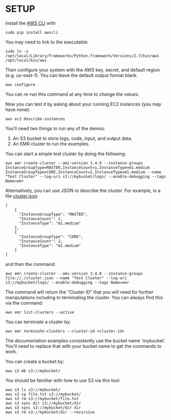 # SETUP #

Install the [AWS CLI](http://docs.aws.amazon.com/cli/latest/userguide/) with 

    sudo pip install awscli

You may need to link to the executable:

    sudo ln -s /opt/local/Library/Frameworks/Python.framework/Versions/2.7/bin/aws /opt/local/bin/aws
    
Then configure your system with the AWS key, secret, and default region (e.g. us-east-1).  You can leave the default output format blank.

    aws configure

You can re-run this command at any time to change the values.
    
Now you can test it by asking about your running EC2 instances (you may have none):

    aws ec2 describe-instances
    
You'll need two things to run any of the demos:

   1. An S3 bucket to store logs, code, input, and output data.  
   2. An EMR cluster to run the examples.


You can start a simple test cluster by doing the following:

    aws emr create-cluster --ami-version 3.4.0 --instance-groups InstanceGroupType=MASTER,InstanceCount=1,InstanceType=m1.medium InstanceGroupType=CORE,InstanceCount=2,InstanceType=m1.medium --name "Test Cluster" --log-uri s3://mybucket/logs/ --enable-debugging --tags Name=emr
    
Alternatively, you can use JSON ro describe the cluster.  For example, in a file [cluster.json](cluster.json):

    [
        {
          "InstanceGroupType": "MASTER",
          "InstanceCount": 1,
          "InstanceType": "m1.medium"
        },
        {
          "InstanceGroupType": "CORE",
          "InstanceCount": 2,
          "InstanceType": "m1.medium"
        }
    ]
    
and then the command:

    aws emr create-cluster --ami-version 3.4.0 --instance-groups file://./cluster.json --name "Test Cluster" --log-uri s3://mybucket/logs/ --enable-debugging --tags Name=emr

The command will return the "Cluster ID" that you will need for further manipulations including to terminating the cluster.  You can always find this via the command:

    aws emr list-clusters --active
    
You can terminate a cluster by:

    aws emr terminate-clusters --cluster-id <cluster-id>

The documentation examples consistently use the bucket name 'mybucket'.  You'll need to replace that with your bucket name to get the commands to work.

You can create a bucket by:

    aws s3 mb s3://mybucket/

You should be familiar with how to use S3 via this tool:

    aws s3 ls s3://mybucket/
    aws s3 cp file.txt s3://mybucket/
    aws s3 rm s3://mybucket/file.txt
    aws s3 sync dir s3://mybucket/dir
    aws s3 sync s3://mybucket/dir dir
    aws s3 rm s3://mybucket/dir --recursive
